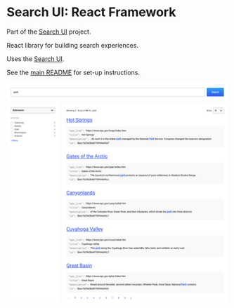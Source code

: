 # Search UI: React Framework

Part of the [Search UI](https://github.com/elastic/search-ui) project.

React library for building search experiences.

Uses the [Search UI](packages/search-ui).

See the [main README](https://github.com/elastic/search-ui/blob/master/README.md) for set-up instructions.

<img src="./resources/screenshot.png" width="600">
